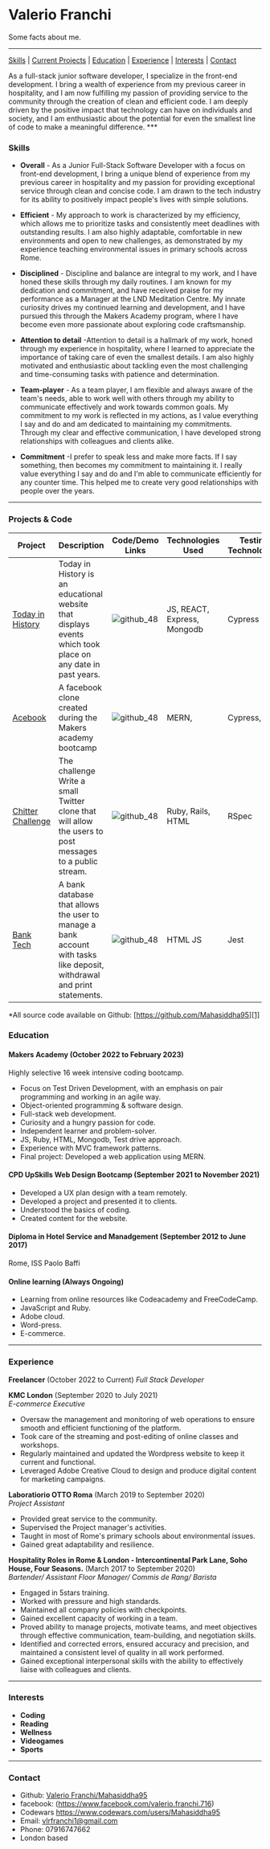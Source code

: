 # Valerio Franchi 

Some facts about me.
***
[Skills](#skills) | [Current Projects](#projects) | [Education](#education) | [Experience](#experience) | [Interests](#interests) | [Contact](#contact)

As a full-stack junior software developer, I specialize in the front-end development. I bring a wealth of experience from my previous career in hospitality, and I am now fulfilling my passion of providing service to the community through the creation of clean and efficient code. I am deeply driven by the positive impact that technology can have on individuals and society, and I am enthusiastic about the potential for even the smallest line of code to make a meaningful difference. ***

### <a name="skills">Skills</a>

- **Overall** - As a Junior Full-Stack Software Developer with a focus on front-end development, I bring a unique blend of experience from my previous career in hospitality and my passion for providing exceptional service through clean and concise code. I am drawn to the tech industry for its ability to positively impact people's lives with simple solutions.

- **Efficient** - My approach to work is characterized by my efficiency, which allows me to prioritize tasks and consistently meet deadlines with outstanding results. I am also highly adaptable, comfortable in new environments and open to new challenges, as demonstrated by my experience teaching environmental issues in primary schools across Rome.

- **Disciplined** - Discipline and balance are integral to my work, and I have honed these skills through my daily routines. I am known for my dedication and commitment, and have received praise for my performance as a Manager at the LND Meditation Centre. My innate curiosity drives my continued learning and development, and I have pursued this through the Makers Academy program, where I have become even more passionate about exploring code craftsmanship.

- **Attention to detail** -Attention to detail is a hallmark of my work, honed through my experience in hospitality, where I learned to appreciate the importance of taking care of even the smallest details. I am also highly motivated and enthusiastic about tackling even the most challenging and time-consuming tasks with patience and determination.

- **Team-player** - As a team player, I am flexible and always aware of the team's needs, able to work well with others through my ability to communicate effectively and work towards common goals. My commitment to my work is reflected in my actions, as I value everything I say and do and am dedicated to maintaining my commitments. Through my clear and effective communication, I have developed strong relationships with colleagues and clients alike.

- **Commitment** -I prefer to speak less and make more facts. If I say something, then becomes my commitment to maintaining it. I really value everything I say and do and I'm able to communicate efficiently for any counter time. This helped me to create very good relationships with people over the years.

***

### <a name="projects">Projects & Code</a>
Project | Description | Code/Demo Links | Technologies Used | Testing Technologies
--- | --- | --- | --- | ---
[Today in History][1] | Today in History is an educational website that displays events which took place on any date in past years. | ![github_48](https://cloud.githubusercontent.com/assets/12953472/18687862/de8df31e-7f79-11e6-937c-f20c0e0ee2b4.png) | JS, REACT, Express, Mongodb| Cypress
[Acebook][2] | A facebook clone created during the Makers academy bootcamp | ![github_48](https://cloud.githubusercontent.com/assets/12953472/18687862/de8df31e-7f79-11e6-937c-f20c0e0ee2b4.png) | MERN, | Cypress, Jest
[Chitter Challenge][3] | The challenge Write a small Twitter clone that will allow the users to post messages to a public stream.|![github_48](https://cloud.githubusercontent.com/assets/12953472/18687862/de8df31e-7f79-11e6-937c-f20c0e0ee2b4.png) | Ruby, Rails, HTML | RSpec 
[Bank Tech][4] | A bank database that allows the user to manage a bank account with tasks like deposit, withdrawal and print statements.|![github_48](https://cloud.githubusercontent.com/assets/12953472/18687862/de8df31e-7f79-11e6-937c-f20c0e0ee2b4.png) | HTML JS | Jest

*All source code available on Github: [https://github.com/Mahasiddha95][1]


### <a name="skills">Education</a>

#### Makers Academy (October 2022 to February 2023)
Highly selective 16 week intensive coding bootcamp.

- Focus on Test Driven Development, with an emphasis on pair programming and working in an agile way.
- Object-oriented programming & software design.
- Full-stack web development.
- Curiosity and a hungry passion for code.
- Independent learner and problem-solver.
- JS, Ruby, HTML, Mongodb, Test drive approach.
- Experience with MVC framework patterns.
- Final project: Developed a web application using MERN.

#### CPD UpSkills Web Design Bootcamp (September 2021 to November 2021)

- Developed a UX plan design with a team remotely.
- Developed a project and presented it to clients.
- Understood the basics of coding.
- Created content for the website.

#### Diploma in Hotel Service and Manadgement (September 2012 to June 2017)

Rome, ISS Paolo Baffi

#### Online learning (Always Ongoing) 

- Learning from online resources like Codeacademy and FreeCodeCamp.
- JavaScript and Ruby.
- Adobe cloud.
- Word-press.
- E-commerce.



***

### <a name="experience">Experience</a>

**Freelancer** (October 2022 to Current)
*Full Stack Developer*

**KMC London** (September 2020 to July 2021)    
*E-commerce Executive*  
- Oversaw the management and monitoring of web operations to ensure smooth and efficient functioning of the platform.
- Took care of the streaming and post-editing of online classes and workshops.
- Regularly maintained and updated the Wordpress website to keep it current and functional.
- Leveraged Adobe Creative Cloud to design and produce digital content for marketing campaigns. 

**Laboratiorio OTTO Roma** (March 2019 to September 2020)   
*Project Assistant*  
- Provided great service to the community.
- Supervised the Project manager's activities.
- Taught in most of Rome's primary schools about environmental issues.
- Gained great adaptability and resilience.

**Hospitality Roles in Rome & London  - Intercontinental Park Lane, Soho House, Four Seasons.** (March 2017 to September 2020)   
*Bartender/ Assistant Floor Manager/ Commis de Rang/ Barista*  
- Engaged in 5stars training.
- Worked with pressure and high standards.
- Maintained all company policies with checkpoints.
- Gained excellent capacity of working in a team.
- Proved ability to manage projects, motivate teams, and meet objectives through effective communication, team-building, and negotiation skills.
- Identified and corrected errors, ensured accuracy and precision, and maintained a consistent level of quality in all work performed.
- Gained exceptional interpersonal skills with the ability to effectively liaise with colleagues and clients.
***

### <a name="interests">Interests</a>

- **Coding**
- **Reading** 
- **Wellness**
- **Videogames** 
- **Sports**

***

### <a name="contact">Contact</a>
- Github: [Valerio Franchi/Mahasiddha95][5]
- facebook: (https://www.facebook.com/valerio.franchi.716)
- Codewars https://www.codewars.com/users/Mahasiddha95
- Email: vlrfranchi1@gmail.com
- Phone: 07916747662
- London based


[1]: https://github.com/alexridge/FinalProject-
[2]: https://github.com/Elle8888/acebook-mern-template-prometheans
[3]: https://github.com/Mahasiddha95/chitter_challenge
[4]: https://github.com/Mahasiddha95/bank-tech-test
[5]: https://github.com/Mahasiddha95
[6]: 
[7]: 
[8]: 
[9]: 
